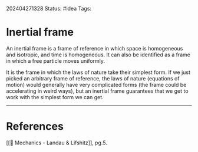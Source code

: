 202404271328
Status: #idea
Tags:

# Inertial frame

An inertial frame is a frame of reference in which space is homogeneous and isotropic, and time is homogeneous. It can also be identified as a frame in which a free particle moves uniformly.

It is the frame in which the laws of nature take their simplest form. If we just picked an arbitrary frame of reference, the laws of nature (equations of motion) would generally have very complicated forms (the frame could be accelerating in weird ways), but an inertial frame guarantees that we get to work with the simplest form we can get.


___
# References
[[📕 Mechanics - Landau & Lifshitz]], pg.5.